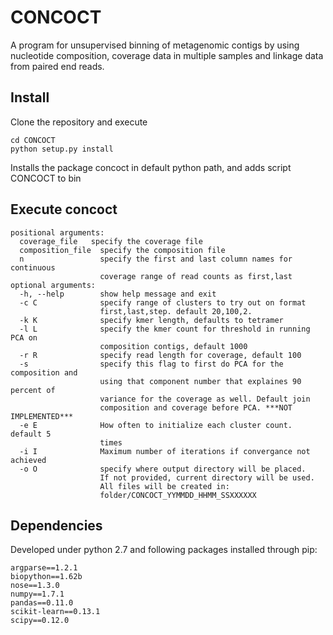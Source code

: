 CONCOCT
======

A program for unsupervised binning of metagenomic contigs by using nucleotide composition, 
coverage data in multiple samples and linkage data from paired end reads.

Install
-------
Clone the repository and execute
```
cd CONCOCT
python setup.py install
```
Installs the package concoct in default python path, and adds script CONCOCT to bin

Execute concoct
-------
```
positional arguments:
  coverage_file   specify the coverage file
  composition_file  specify the composition file
  n                 specify the first and last column names for continuous
                    coverage range of read counts as first,last
optional arguments:
  -h, --help        show help message and exit
  -c C              specify range of clusters to try out on format
                    first,last,step. default 20,100,2.
  -k K              specify kmer length, defaults to tetramer
  -l L              specify the kmer count for threshold in running PCA on
                    composition contigs, default 1000
  -r R              specify read length for coverage, default 100
  -s                specify this flag to first do PCA for the composition and
                    using that component number that explaines 90 percent of
                    variance for the coverage as well. Default join
                    composition and coverage before PCA. ***NOT IMPLEMENTED***
  -e E              How often to initialize each cluster count. default 5
                    times
  -i I              Maximum number of iterations if convergance not achieved
  -o O              specify where output directory will be placed.
     		        If not provided, current directory will be used.
		    	    All files will be created in:
                    folder/CONCOCT_YYMMDD_HHMM_SSXXXXXX
```

Dependencies
-----------
Developed under python 2.7 and following packages installed through pip:
```
argparse==1.2.1
biopython==1.62b
nose==1.3.0
numpy==1.7.1
pandas==0.11.0
scikit-learn==0.13.1
scipy==0.12.0
```
